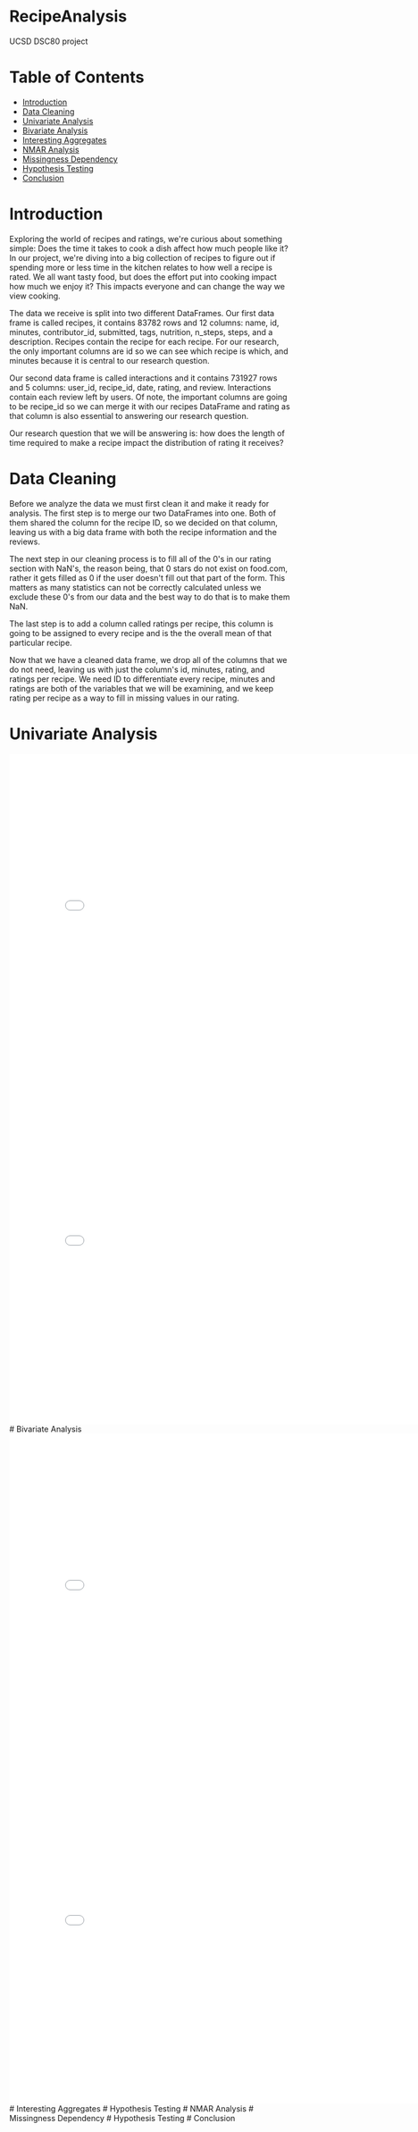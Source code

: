 # RecipeAnalysis
UCSD DSC80 project 

# Table of Contents
- [Introduction](#introduction)
- [Data Cleaning](#datacleaning)
- [Univariate Analysis](#univariateanalysis)
- [Bivariate Analysis](#bivariateanalysis)
- [Interesting Aggregates](#interestingaggregates)
- [NMAR Analysis](#nmaranalysis)
- [Missingness Dependency](#missingnessdependency)
- [Hypothesis Testing](#hypothesistesting)
- [Conclusion](#conclusion)

# Introduction <a name="introduction"></a>
Exploring the world of recipes and ratings, we're curious about something simple: Does the time it takes to cook a dish affect how much people like it? In our project, we're diving into a big collection of recipes to figure out if spending more or less time in the kitchen relates to how well a recipe is rated. We all want tasty food, but does the effort put into cooking impact how much we enjoy it? This impacts everyone and can change the way we view cooking. 

The data we receive is split into two different DataFrames. Our first data frame is called recipes, it contains 83782 rows and 12 columns: name, id, minutes, contributor_id, submitted, tags, nutrition, n_steps, steps, and a description. Recipes contain the recipe for each recipe. For our research, the only important columns are id so we can see which recipe is which, and minutes because it is central to our research question.

Our second data frame is called interactions and it contains 731927 rows and 5 columns: user_id, recipe_id, date, rating, and review. Interactions contain each review left by users. Of note, the important columns are going to be recipe_id so we can merge it with our recipes DataFrame and rating as that column is also essential to answering our research question. 

Our research question that we will be answering is: how does the length of time required to make a recipe impact the distribution of rating it receives? 
# Data Cleaning <a name="datacleaning"></a>
Before we analyze the data we must first clean it and make it ready for analysis. The first step is to merge our two DataFrames into one. Both of them shared the column for the recipe ID, so we decided on that column, leaving us with a big data frame with both the recipe information and the reviews. 

The next step in our cleaning process is to fill all of the 0's in our rating section with NaN's, the reason being, that 0 stars do not exist on food.com, rather it gets filled as 0 if the user doesn't fill out that part of the form. This matters as many statistics can not be correctly calculated unless we exclude these 0's from our data and the best way to do that is to make them NaN. 

The last step is to add a column called ratings per recipe, this column is going to be assigned to every recipe and is the the overall mean of that particular recipe. 

Now that we have a cleaned data frame, we drop all of the columns that we do not need, leaving us with just the column's id, minutes, rating, and ratings per recipe. We need ID to differentiate every recipe, minutes and ratings are both of the variables that we will be examining, and we keep rating per recipe as a way to fill in missing values in our rating.
# Univariate Analysis <a name="univariateanalysis"></a>
<iframe src="assets/fig_rating.html" width=800 height=600 frameBorder=0></iframe>
<iframe src="assets/fig_minutes.html" width=800 height=600 frameBorder=0></iframe>
# Bivariate Analysis <a name="Bivariate Analysis"></a>
<iframe src="assets/box_plot.html" width=800 height=600 frameBorder=0></iframe>
<iframe src="assets/scatter_plot.html" width=800 height=600 frameBorder=0></iframe>
# Interesting Aggregates <a name="bivariateanalysis"></a>
# Hypothesis Testing <a name="hypothesistesting"></a>
# NMAR Analysis <a name="NMAR Analysis"></a>
# Missingness Dependency <a name="missingnessdependency"></a>
# Hypothesis Testing <a name="Hypothesis Testing"></a>
# Conclusion <a name="conclusion"></a>

